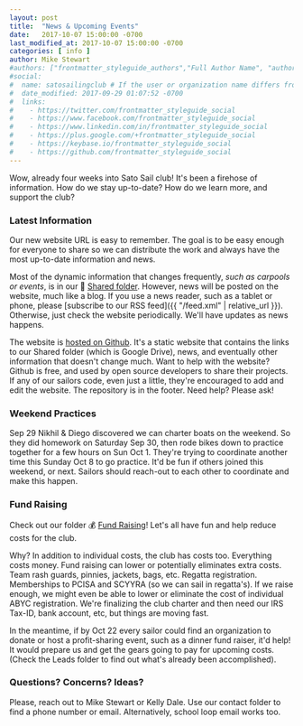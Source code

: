 ```yaml
---
layout: post
title:  "News & Upcoming Events"
date:   2017-10-07 15:00:00 -0700
last_modified_at: 2017-10-07 15:00:00 -0700
categories: [ info ]
author: Mike Stewart
#authors: ["frontmatter_styleguide_authors","Full Author Name", "author_name"]
#social:
#  name: satosailingclub # If the user or organization name differs from the site's name
#  date_modified: 2017-09-29 01:07:52 -0700
#  links:
#    - https://twitter.com/frontmatter_styleguide_social
#    - https://www.facebook.com/frontmatter_styleguide_social
#    - https://www.linkedin.com/in/frontmatter_styleguide_social
#    - https://plus.google.com/+frontmatter_styleguide_social
#    - https://keybase.io/frontmatter_styleguide_social
#    - https://github.com/frontmatter_styleguide_social
---
```



Wow, already four weeks into Sato Sail club!  It's been a firehose of information.  How do we stay up-to-date?  How do we learn more, and support the club?  

### Latest Information

Our new website URL is easy to remember.  The goal is to be easy enough for everyone to share so we can distribute the work and always have the most up-to-date information and news.  

Most of the dynamic information that changes frequently, *such as carpools or events*, is in our :file_folder: <a href="https://drive.google.com/drive/folders/0B7xS-e7S036gT0QzNGpURHl4LTA" rel="nofollow" target="_blank">Shared folder</a>.  However, news will be posted on the website, much like a blog.  If you use a news reader, such as a tablet or phone, please [subscribe to our RSS feed]({{ "/feed.xml" | relative_url }}).  Otherwise, just check the website periodically.  We'll have updates as news happens.

The website is [hosted on Github](http://github.com/mdrmike/satosailing).  It's a static website that contains the links to our Shared folder (which is Google Drive), news, and eventually other information that doesn't change much.  Want to help with the website?  Github is free, and used by open source developers to share their projects.  If any of our sailors code, even just a little, they're encouraged to add and edit the website.  The repository is in the footer.  Need help?  Please ask!

### Weekend Practices

Sep 29 Nikhil & Diego discovered we can charter boats on the weekend.  So they did homework on Saturday Sep 30, then rode bikes down to practice together for a few hours on Sun Oct 1.  They're trying to coordinate another time this Sunday Oct 8 to go practice.  It'd be fun if others joined this weekend, or next.  Sailors should reach-out to each other to coordinate and make this happen.


### Fund Raising

Check out our folder :moneybag: [Fund Raising](https://drive.google.com/drive/folders/0B1BmCT4HlfrzQXNLNGlhVExGbzg)!  Let's all have fun and help reduce costs for the club.  

Why? In addition to individual costs, the club has costs too.  Everything costs money.  Fund raising can lower or potentially eliminates extra costs. Team rash guards, pinnies, jackets, bags, etc.  Regatta registration. Memberships to PCISA and SCYYRA (so we can sail in regatta's).  If we raise enough, we might even be able to lower or eliminate the cost of individual ABYC registration.  We're finalizing the club charter and then need our IRS Tax-ID, bank account, etc, but things are moving fast.

In the meantime, if by Oct 22 every sailor could find an organization to donate or host a profit-sharing event, such as a dinner fund raiser, it'd help!  It would prepare us and get the gears going to pay for upcoming costs.  (Check the Leads folder to find out what's already been accomplished).

### Questions?  Concerns?  Ideas?

Please, reach out to Mike Stewart or Kelly Dale.  Use our contact folder to find a phone number or email.  Alternatively, school loop email works too.
